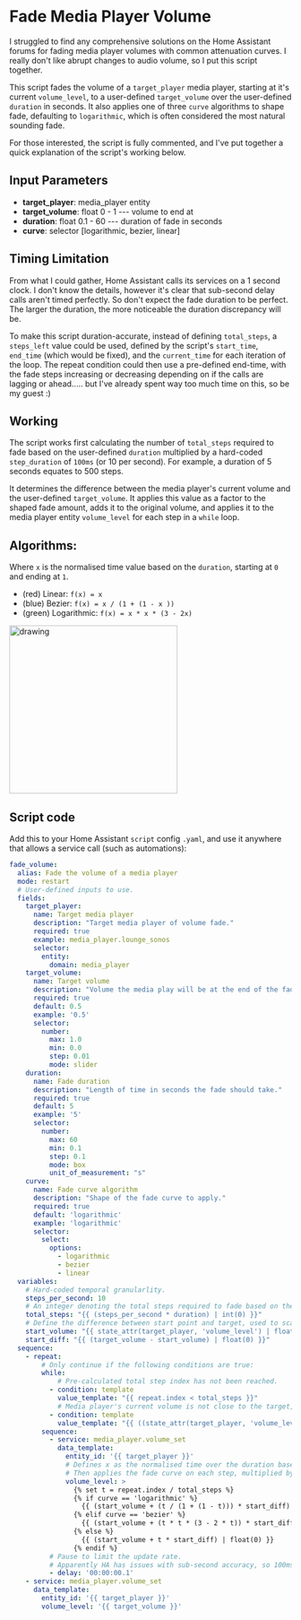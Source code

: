 # Fade Media Player Volume

I struggled to find any comprehensive solutions on the Home Assistant forums for fading media player volumes with common attenuation curves. I really don't like abrupt changes to audio volume, so I put this script together.

This script fades the volume of a `target_player` media player, starting at it's current `volume_level`, to a user-defined `target_volume` over the user-defined `duration` in seconds. It also applies one of three `curve` algorithms to shape fade, defaulting to `logarithmic`, which is often considered the most natural sounding fade.

For those interested, the script is fully commented, and I've put together a quick explanation of the script's working below.

## Input Parameters
- **target_player**: media_player entity
- **target_volume**: float 0 - 1 --- volume to end at
- **duration**: float 0.1 - 60 --- duration of fade in seconds 
- **curve**: selector [logarithmic, bezier, linear]

## Timing Limitation
From what I could gather, Home Assistant calls its services on a 1 second clock. I don't know the details, however it's clear that sub-second delay calls aren't timed perfectly. So don't expect the fade duration to be perfect. The larger the duration, the more noticeable the duration discrepancy will be.

To make this script duration-accurate, instead of defining `total_steps`, a `steps_left` value could be used, defined by the script's `start_time`, `end_time` (which would be fixed), and the `current_time` for each iteration of the loop. The repeat condition could then use a pre-defined end-time, with the fade steps increasing or decreasing depending on if the calls are lagging or ahead..... but I've already spent way too much time on this, so be my guest :)

## Working

The script works first calculating the number of `total_steps` required to fade based on the user-defined `duration` multiplied by a hard-coded `step_duration` of `100ms` (or 10 per second). For example, a duration of 5 seconds equates to 500 steps.

It determines the difference between the media player's current volume and the user-defined `target_volume`. It applies this value as a factor to the shaped fade amount, adds it to the original volume, and applies it to the media player entity `volume_level` for each step in a `while` loop.

## Algorithms:
Where `x` is the normalised time value based on the `duration`, starting at `0` and ending at `1`.
- (red) Linear: `f(x) = x` 
- (blue) Bezier: `f(x) = x / (1 + (1 - x ))`
- (green) Logarithmic: `f(x) = x * x * (3 - 2x)`

<img src="https://bs.chrisvik.com/uploads/images/gallery/2021-10/scaled-1680-/fade-curves.png" alt="drawing" width="300"/>


## Script code

Add this to your Home Assistant `script` config `.yaml`, and use it anywhere that allows a service call (such as automations):

```yaml
fade_volume:
  alias: Fade the volume of a media player
  mode: restart
  # User-defined inputs to use.
  fields:
    target_player:
      name: Target media player
      description: "Target media player of volume fade."
      required: true
      example: media_player.lounge_sonos
      selector:
        entity:
          domain: media_player
    target_volume:
      name: Target volume
      description: "Volume the media play will be at the end of the fade duration."
      required: true
      default: 0.5
      example: '0.5'
      selector:
        number:
          max: 1.0
          min: 0.0
          step: 0.01
          mode: slider
    duration:
      name: Fade duration
      description: "Length of time in seconds the fade should take."
      required: true
      default: 5
      example: '5'
      selector:
        number:
          max: 60
          min: 0.1
          step: 0.1
          mode: box
          unit_of_measurement: "s"
    curve:
      name: Fade curve algorithm
      description: "Shape of the fade curve to apply."
      required: true
      default: 'logarithmic'
      example: 'logarithmic'
      selector:
        select:
          options:
            - logarithmic
            - bezier
            - linear
  variables:
    # Hard-coded temporal granularlity.
    steps_per_second: 10
    # An integer denoting the total steps required to fade based on the user-defined duration and steps per second.
    total_steps: "{{ (steps_per_second * duration) | int(0) }}"
    # Define the difference between start point and target, used to scale each fade step.
    start_volume: "{{ state_attr(target_player, 'volume_level') | float(0) }}"
    start_diff: "{{ (target_volume - start_volume) | float(0) }}"
  sequence:
    - repeat:
        # Only continue if the following conditions are true:
        while:
            # Pre-calculated total step index has not been reached.
          - condition: template
            value_template: "{{ repeat.index < total_steps }}"
            # Media player's current volume is not close to the target, otherwise we're just wasting processing time.
          - condition: template
            value_template: "{{ ((state_attr(target_player, 'volume_level') - target_volume) | abs) > 0.001 }}"
        sequence:
          - service: media_player.volume_set
            data_template:
              entity_id: '{{ target_player }}'
              # Defines x as the normalised time over the duration based on the repeat index.
              # Then applies the fade curve on each step, multiplied by the difference factor.
              volume_level: >
                {% set t = repeat.index / total_steps %}
                {% if curve == 'logarithmic' %}
                  {{ (start_volume + (t / (1 + (1 - t))) * start_diff) | float(0) }}
                {% elif curve == 'bezier' %}
                  {{ (start_volume + (t * t * (3 - 2 * t)) * start_diff) | float(0) }}
                {% else %}
                  {{ (start_volume + t * start_diff) | float(0) }}
                {% endif %}
          # Pause to limit the update rate.
          # Apparently HA has issues with sub-second accuracy, so 100ms will have to do.
          - delay: '00:00:00.1'
    - service: media_player.volume_set
      data_template:
        entity_id: '{{ target_player }}'
        volume_level: '{{ target_volume }}'
```
